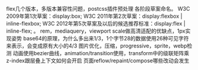 flex几个版本，多版本兼容性问题，postcss插件预处理
各阶段草案命名。
W3C 2009年第1次草案：display:box;
W3C 2011年第2次草案：display:flexbox | inline-flexbox;
W3C 2012年第5次草案及以后的候选推荐标准：display:flex | inline-flex;
。
rem，mediaquery，viewport scale做高清适配的优缺点，1px实现姿势
base64的原理，为什么多出来1/3，1个字节28的数据使用26种可见字符来表示，会变成原有大小的4/3
图片优化，压缩，progressive，sprite，webp检测
动画使用bezier曲线，animation/transition使用，transform中的级联矩阵乘
z-index跟层叠上下文如何会开启
页面reflow/repaint/compose哪些改动会发生
